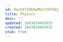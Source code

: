 ```yaml
---
id: OasS4fZdK9wMUsY2HfGDj
title: Physics
desc: ''
updated: 1643839483933
created: 1643839483933
stub: true
---
```


